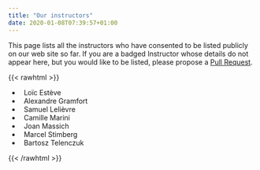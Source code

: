 ```yaml
---
title: "Our instructors"
date: 2020-01-08T07:39:57+01:00
---
```


This page lists all the instructors who have consented to be listed publicly on
our web site so far. If you are a badged Instructor whose details do not appear
here, but you would like to be listed, please propose a
[Pull Request](https://github.com/paris-swc/paris-swc.github.io).

{{< rawhtml >}}
<ul class="share">
  <div class="horizontalgap"></div>
  <li>
    <a href="https://github.com/lesteve" title="GitHub">
        <i class="fab fa-github"></i>
    </a>&nbsp;
    Loïc Estève
  </li>
  <div class="horizontalgap"></div>
  <li>
    <a href="https://github.com/agramfort" title="GitHub">
        <i class="fab fa-github"></i>
    </a>&nbsp;
    Alexandre Gramfort
  </li>
  <div class="horizontalgap"></div>
  <li>
    <a href="https://github.com/slel" title="GitHub">
        <i class="fab fa-github"></i>
    </a>&nbsp;
    Samuel Lelièvre
  </li>
  <div class="horizontalgap"></div>
  <li>
    <a href="https://github.com/camillemarini" title="GitHub">
        <i class="fab fa-github"></i>
    </a>&nbsp;
    Camille Marini
  </li>
  <div class="horizontalgap"></div>
  <li>
    <a href="https://github.com/massich" title="GitHub">
        <i class="fab fa-github"></i>
    </a>&nbsp;
    Joan Massich
  </li>
  <div class="horizontalgap"></div>
  <li>
    <a href="https://github.com/mstimberg" title="GitHub">
        <i class="fab fa-github"></i>
    </a>&nbsp;
    Marcel Stimberg
  </li>
  <div class="horizontalgap"></div>
  <li>
    <a href="https://github.com/btel" title="GitHub">
        <i class="fab fa-github"></i>
    </a>&nbsp;
    Bartosz Telenczuk
  </li>
</ul>
</h3>

{{< /rawhtml >}}



